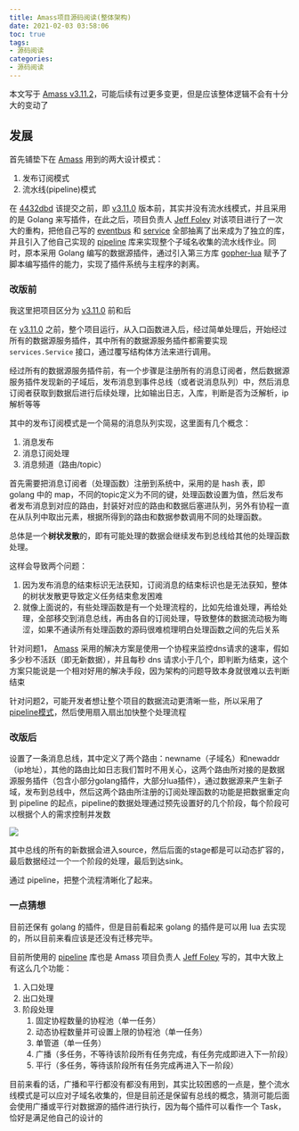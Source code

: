 ```yaml
---
title: Amass项目源码阅读(整体架构)
date: 2021-02-03 03:58:06
toc: true
tags:
- 源码阅读
categories:
- 源码阅读
---
```




本文写于 [Amass v3.11.2](https://github.com/OWASP/Amass/tree/v3.11.2)，可能后续有过更多变更，但是应该整体逻辑不会有十分大的变动了

<!--more-->

## 发展

首先铺垫下在 [Amass](https://github.com/OWASP/Amass) 用到的两大设计模式：

1. 发布订阅模式
2. 流水线(pipeline)模式

在 [4432dbd](https://github.com/OWASP/Amass/commit/4432dbdbe6512b5f67a93504713dda922bfc1664) 该提交之前，即 [v3.11.0](https://github.com/OWASP/Amass/tree/v3.11.0) 版本前，其实并没有流水线模式，并且采用的是 Golang 来写插件，在此之后，项目负责人 [Jeff Foley](https://github.com/caffix) 对该项目进行了一次大的重构，把他自己写的 [eventbus](https://github.com/caffix/eventbus) 和 [service](https://github.com/caffix/service) 全部抽离了出来成为了独立的库，并且引入了他自己实现的 [pipeline](https://github.com/caffix/pipeline) 库来实现整个子域名收集的流水线作业。同时，原本采用 Golang 编写的数据源插件，通过引入第三方库 [gopher-lua](https://github.com/yuin/gopher-lua) 赋予了脚本编写插件的能力，实现了插件系统与主程序的剥离。

### 改版前

我这里把项目区分为 [v3.11.0](https://github.com/OWASP/Amass/tree/v3.11.0) 前和后

在 [v3.11.0](https://github.com/OWASP/Amass/tree/v3.11.0) 之前，整个项目运行，从入口函数进入后，经过简单处理后，开始经过所有的数据源服务插件，其中所有的数据源服务插件都需要实现 `services.Service` 接口，通过覆写结构体方法来进行调用。

经过所有的数据源服务插件前，有一个步骤是注册所有的消息订阅者，然后数据源服务插件发现新的子域后，发布消息到事件总线（或者说消息队列）中，然后消息订阅者获取到数据后进行后续处理，比如输出日志，入库，判断是否为泛解析，ip解析等等

其中的发布订阅模式是一个简易的消息队列实现，这里面有几个概念：

1. 消息发布
2. 消息订阅处理
3. 消息频道（路由/topic）

首先需要把消息订阅者（处理函数）注册到系统中，采用的是 hash 表，即 golang 中的 map，不同的topic定义为不同的键，处理函数设置为值，然后发布者发布消息到对应的路由，封装好对应的路由和数据后塞进队列，另外有协程一直在从队列中取出元素，根据所得到的路由和数据参数调用不同的处理函数。

总体是一个**树状发散**的，即有可能处理的数据会继续发布到总线给其他的处理函数处理。

这样会导致两个问题：

1. 因为发布消息的结束标识无法获知，订阅消息的结束标识也是无法获知，整体的树状发散更导致定义任务结束愈发困难
2. 就像上面说的，有些处理函数是有一个处理流程的，比如先给谁处理，再给处理，全部移交到消息总线，再由各自的订阅处理，导致整体的数据流动极为晦涩，如果不通读所有处理函数的源码很难梳理明白处理函数之间的先后关系

针对问题1， [Amass](https://github.com/OWASP/Amass) 采用的解决方案是使用一个协程来监控dns请求的速率，假如多少秒不活跃（即无新数据），并且每秒 dns 请求小于几个，即判断为结束，这个方案只能说是一个相对好用的解决手段，因为架构的问题导致本身就很难以去判断结束

针对问题2，可能开发者想让整个项目的数据流动更清晰一些，所以采用了  [pipeline模式](https://zhuanlan.zhihu.com/p/51152731)，然后使用扇入扇出加快整个处理流程

### 改版后

设置了一条消息总线，其中定义了两个路由：newname（子域名）和newaddr（ip地址），其他的路由比如日志我们暂时不用关心，这两个路由所对接的是数据源服务插件（包含小部分golang插件，大部分lua插件），通过数据源来产生新子域，发布到总线中，然后这两个路由所注册的订阅处理函数的功能是把数据重定向到 pipeline 的起点，pipeline的数据处理通过预先设置好的几个阶段，每个阶段可以根据个人的需求控制并发数

![](https://raw.sevencdn.com/akkuman/public-draw-io/master/pipeline_flow.png?t=20210203161400)

其中总线的所有的新数据会进入source，然后后面的stage都是可以动态扩容的，最后数据经过一个一个阶段的处理，最后到达sink。

通过 pipeline，把整个流程清晰化了起来。

### 一点猜想

目前还保有 golang 的插件，但是目前看起来 golang 的插件是可以用 lua 去实现的，所以目前来看应该是还没有迁移完毕。

目前所使用的 [pipeline](https://github.com/caffix/pipeline) 库也是 Amass 项目负责人 [Jeff Foley](https://github.com/caffix) 写的，其中大致上有这么几个功能：

1. 入口处理
2. 出口处理
3. 阶段处理
   1. 固定协程数量的协程池（单一任务）
   2. 动态协程数量并可设置上限的协程池（单一任务）
   3. 单管道（单一任务）
   4. 广播（多任务，不等待该阶段所有任务完成，有任务完成即进入下一阶段）
   5. 平行（多任务，等待该阶段所有任务完成再进入下一阶段）



目前来看的话，广播和平行都没有都没有用到，其实比较困惑的一点是，整个流水线模式是可以应对子域名收集的，但是目前还是保留有总线的概念，猜测可能后面会使用广播或平行对数据源的插件进行执行，因为每个插件可以看作一个 Task，恰好是满足他自己的设计的



